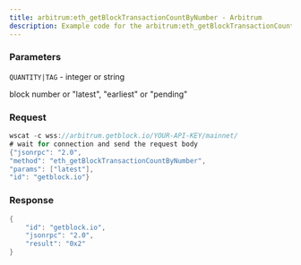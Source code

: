```yaml
---
title: arbitrum:eth_getBlockTransactionCountByNumber - Arbitrum
description: Example code for the arbitrum:eth_getBlockTransactionCountByNumber ws method. Сomplete guide on how to use arbitrum:eth_getBlockTransactionCountByNumber ws in GetBlock.io Web3 documentation.
---
```


### Parameters


`QUANTITY|TAG` - integer or string

block number or "latest", "earliest" or "pending"

### Request

``` java
wscat -c wss://arbitrum.getblock.io/YOUR-API-KEY/mainnet/ 
# wait for connection and send the request body 
{"jsonrpc": "2.0",
"method": "eth_getBlockTransactionCountByNumber",
"params": ["latest"],
"id": "getblock.io"}
```

###  Response

``` java
{
    "id": "getblock.io",
    "jsonrpc": "2.0",
    "result": "0x2"
}
```

